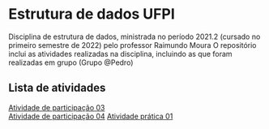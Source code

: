 # Estrutura de dados UFPI
 Disciplina de estrutura de dados, ministrada no período 2021.2 (cursado no primeiro semestre de 2022) pelo professor Raimundo Moura
 O repositório inclui as atividades realizadas na disciplina, incluindo as que foram realizadas em grupo (Grupo @Pedro)
## Lista de atividades
[Atividade de participação 03](src/ap03)  
[Atividade de participação 04](src/ap04)
[Atividade prática 01](src/ap05)
